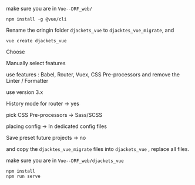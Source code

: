 make sure you are in `Vue--DRF_web/`

```vue
npm install -g @vue/cli
```

Rename the oringin folder `djackets_vue` to `djacktes_vue_migrate`, and 

```vue
vue create djackets_vue
```

Choose

Manually select features

use features : Babel, Router, Vuex, CSS Pre-processors and remove the Linter / Formatter

use version 3.x

History mode for router -> yes

pick CSS Pre-processors -> Sass/SCSS

placing config  -> In dedicated config files

Save preset future projects -> no



and copy the `djacktes_vue_migrate` files into `djackets_vue` , replace all files.

make sure you are in `Vue--DRF_web/djackets_vue` 

```
npm install
npm run serve
```

